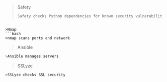 >Safety
>```bash
>Safety checks Python dependencies for known security vulnerabilities and suggests the proper remediations for vulnerabilities detected.
```

>Nmap
```bash
>nmap scans ports and network
```

>Ansible
```bash
>Ansible manages servers
```

>SSLyze
```bash
>SSLyze checks SSL security
```
